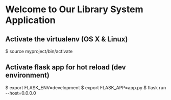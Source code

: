 # Welcome to Our Library System Application

## Activate the virtualenv (OS X & Linux)
$ source myproject/bin/activate
## Activate flask app for hot reload (dev environment)
$ export FLASK_ENV=development 
$ export FLASK_APP=app.py
$ flask run --host=0.0.0.0

